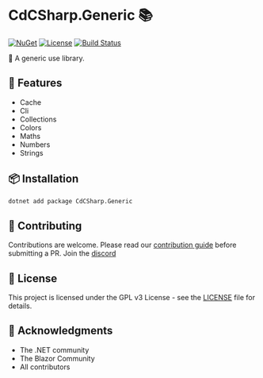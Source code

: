 # CdCSharp.Generic 📚

[![NuGet](https://img.shields.io/nuget/v/CdCSharp.Generic.svg)](https://www.nuget.org/packages/CdCSharp.Generic)
[![License](https://img.shields.io/github/license/smaicas/CdCSharp.Generic)](LICENSE)
[![Build Status](https://img.shields.io/github/actions/workflow/status/smaicas/CdCSharp.Generic/dotnet.yml?branch=<BRANCH>)](https://github.com/smaicas/CdCSharp.Generic/actions/workflows/dotnet.yml)

🚀 A generic use library.

## 🌟 Features

- Cache
- Cli
- Collections
- Colors
- Maths
- Numbers
- Strings

## 📦 Installation

```bash
dotnet add package CdCSharp.Generic
```

## 🤝 Contributing

Contributions are welcome. Please read our [contribution guide](https://github.com/smaicas/CdCSharp.NjBlazor/blob/master/CONTRIBUTE.md) before submitting a PR.
Join the [discord](https://discord.gg/MpUfe7zD)

## 📄 License

This project is licensed under the GPL v3 License - see the [LICENSE](https://github.com/smaicas/CdCSharp.NjBlazor/blob/master/LICENSE) file for details.

## 🙏 Acknowledgments

- The .NET community
- The Blazor Community
- All contributors
